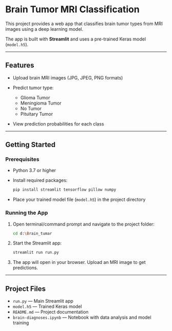 # Brain Tumor MRI Classification

This project provides a web app that classifies brain tumor types from MRI images using a deep learning model.

The app is built with **Streamlit** and uses a pre-trained Keras model (`model.h5`).

---

## Features

* Upload brain MRI images (JPG, JPEG, PNG formats)
* Predict tumor type:

  * Glioma Tumor
  * Meningioma Tumor
  * No Tumor
  * Pituitary Tumor
* View prediction probabilities for each class

---

## Getting Started

### Prerequisites

* Python 3.7 or higher
* Install required packages:

  ```bash
  pip install streamlit tensorflow pillow numpy
  ```
* Place your trained model file (`model.h5`) in the project directory

### Running the App

1. Open terminal/command prompt and navigate to the project folder:

   ```bash
   cd d:\Brain_tumar
   ```
2. Start the Streamlit app:

   ```bash
   streamlit run run.py
   ```
3. The app will open in your browser. Upload an MRI image to get predictions.

---

## Project Files

* `run.py` — Main Streamlit app
* `model.h5` — Trained Keras model
* `README.md` — Project documentation
* `brain-diagnoses.ipynb` — Notebook with data analysis and model training 